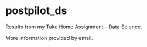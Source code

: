 # postpilot_ds
Results from my Take Home Assignment - Data Science.

More information provided by email. 
